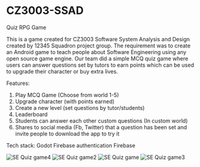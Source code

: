 # CZ3003-SSAD
Quiz RPG Game 

This is a game created for CZ3003 Software System Analysis and Design created by 12345 Squadron project group. The requirement was to create an Android game to teach people about Software Engineering using any open source game engine. Our team did a simple MCQ quiz game where users can answer questions set by tutors to earn points which can be used to upgrade their character or buy extra lives.

Features:
1) Play MCQ Game (Choose from world 1-5)
2) Upgrade character (with points earned)
3) Create a new level (set questions by tutor/students)
4) Leaderboard
5) Students can answer each other custom questions (In custom world) 
6) Shares to social media (Fb, Twitter) that a question has been set and invite people to download the app to try it

Tech stack:
Godot
Firebase authentication
Firebase

![SE Quiz game4](https://user-images.githubusercontent.com/16291759/154521104-e2a17d63-dfb5-4223-ae2d-d3f0b7aab3a3.jpeg)
![SE Quiz game2](https://user-images.githubusercontent.com/16291759/154521080-4084af50-5c52-4b5b-97c8-514f62e7ed32.jpeg)
![SE Quiz game](https://user-images.githubusercontent.com/16291759/154520963-855e0a50-2b47-484a-88a3-ff21cdda6898.jpeg)
![SE Quiz game3](https://user-images.githubusercontent.com/16291759/154521090-ee16cd3a-a80a-4333-b3b4-eea6bf71229c.jpeg)

